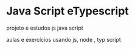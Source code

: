 # Java Script eTypescript    
 projeto e estudos js java script   
 
aulas e exercícios usando js, node , typ script